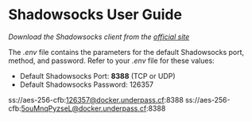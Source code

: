 # Shadowsocks User Guide

_Download the Shadowsocks client from the [official site](https://shadowsocks.org/en/download/clients.html)_

The _.env_ file contains the parameters for the default Shadowsocks port, method, and password. Refer to your _.env_ file for these values:

- Default Shadowsocks Port: **8388** (TCP or UDP)
- Default Shadowsocks Password: 126357

ss://aes-256-cfb:126357@docker.underpass.cf:8388
ss://aes-256-cfb:5ouMnqPyzseL@docker.underpass.cf:8388